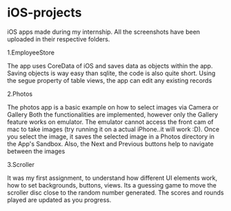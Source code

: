 # iOS-projects
iOS apps made during my internship.
All the screenshots have been uploaded in their respective folders.

1.EmployeeStore

The app uses CoreData of iOS and saves data as objects within the app.
Saving objects is way easy than sqlite, the code is also quite short. 
Using the segue property of table views, the app can edit any existing records

2.Photos

The photos app is a basic example on how to select images via Camera or Gallery
Both the functionalities are implemented, however only the Gallery feature works on emulator.
The emulator cannot access the front cam of mac to take images (try running it on a actual iPhone..it will work :D).
Once you select the image, it saves the selected image in a Photos directory in the App's Sandbox. Also, the Next and Previous buttons help to navigate between the images


3.Scroller

It was my first assignment, to understand how different UI elements work, how to set backgrounds, buttons, views. 
Its a guessing game to move the scroller disc close to the random number generated. The scores and rounds played are updated as you progress.

